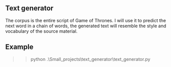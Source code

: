 ## Text generator
The corpus is the entire script of Game of Thrones. I will use it to predict the next word in a chain of words, the generated text will resemble the style and vocabulary of the source material.

## Example 
> > python .\Small_projects\text_generator\text_generator.py